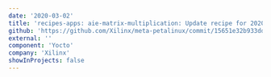 ```yaml
---
date: '2020-03-02'
title: 'recipes-apps: aie-matrix-multiplication: Update recipe for 2020.1 release'
github: 'https://github.com/Xilinx/meta-petalinux/commit/15651e32b933dd91228cc165406029dd61cc994d'
external: ''
component: 'Yocto'
company: 'Xilinx'
showInProjects: false
---
```

